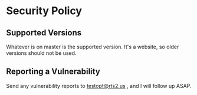 # Security Policy

## Supported Versions

Whatever is on master is the supported version. It's a website, so older versions should not be used.

## Reporting a Vulnerability

Send any vulnerability reports to testopt@rts2.us , and I will follow up ASAP.
